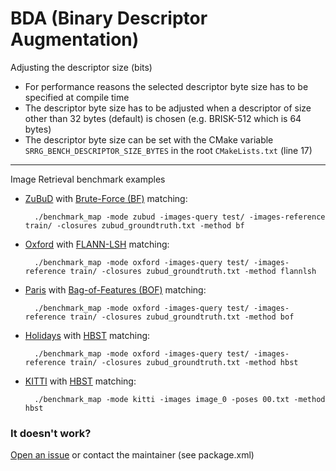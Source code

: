 # BDA (Binary Descriptor Augmentation)
Adjusting the descriptor size (bits)
- For performance reasons the selected descriptor byte size has to be specified at compile time
- The descriptor byte size has to be adjusted when a descriptor of size other than 32 bytes (default) is chosen (e.g. BRISK-512 which is 64 bytes)
- The descriptor byte size can be set with the CMake variable `SRRG_BENCH_DESCRIPTOR_SIZE_BYTES` in the root `CMakeLists.txt` (line 17)

---
Image Retrieval benchmark examples
- [ZuBuD](http://www.vision.ee.ethz.ch/en/datasets) with [Brute-Force (BF)](https://docs.opencv.org/3.1.0/d3/da1/classcv_1_1BFMatcher.html) matching:

	    ./benchmark_map -mode zubud -images-query test/ -images-reference train/ -closures zubud_groundtruth.txt -method bf

- [Oxford](http://www.robots.ox.ac.uk/~vgg/data/oxbuildings/) with [FLANN-LSH](https://docs.opencv.org/3.1.0/d5/d6f/tutorial_feature_flann_matcher.html) matching:

	    ./benchmark_map -mode oxford -images-query test/ -images-reference train/ -closures zubud_groundtruth.txt -method flannlsh

- [Paris](http://www.robots.ox.ac.uk/~vgg/data/parisbuildings/) with [Bag-of-Features (BOF)](https://github.com/dorian3d/DBoW2) matching:

	    ./benchmark_map -mode oxford -images-query test/ -images-reference train/ -closures zubud_groundtruth.txt -method bof

- [Holidays](http://lear.inrialpes.fr/~jegou/data.php) with [HBST](https://gitlab.com/srrg-software/srrg_hbst) matching:

	    ./benchmark_map -mode oxford -images-query test/ -images-reference train/ -closures zubud_groundtruth.txt -method hbst

- [KITTI](http://www.cvlibs.net/datasets/kitti/eval_odometry.php) with [HBST](https://gitlab.com/srrg-software/srrg_hbst) matching:

	    ./benchmark_map -mode kitti -images image_0 -poses 00.txt -method hbst

### It doesn't work? ###
[Open an issue](https://gitlab.com/srrg-software/srrg_bench/issues) or contact the maintainer (see package.xml)

